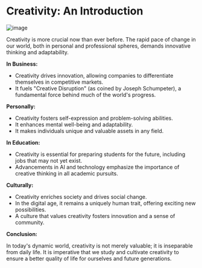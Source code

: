 # Creativity: An Introduction
![image](https://github.com/user-attachments/assets/4eaf4763-cf7b-44c1-894a-f7ec7fb2505e)

Creativity is more crucial now than ever before. The rapid pace of change in our world, both in personal and professional spheres, demands innovative thinking and adaptability. 

**In Business:**

* Creativity drives innovation, allowing companies to differentiate themselves in competitive markets. 
* It fuels "Creative Disruption" (as coined by Joseph Schumpeter), a fundamental force behind much of the world's progress.

**Personally:**

* Creativity fosters self-expression and problem-solving abilities.
* It enhances mental well-being and adaptability.
* It makes individuals unique and valuable assets in any field.

**In Education:**

* Creativity is essential for preparing students for the future, including jobs that may not yet exist.
* Advancements in AI and technology emphasize the importance of creative thinking in all academic pursuits.

**Culturally:**

* Creativity enriches society and drives social change.
* In the digital age, it remains a uniquely human trait, offering exciting new possibilities.
* A culture that values creativity fosters innovation and a sense of community.

**Conclusion:**

In today's dynamic world, creativity is not merely valuable; it is inseparable from daily life. It is imperative that we study and cultivate creativity to ensure a better quality of life for ourselves and future generations.
